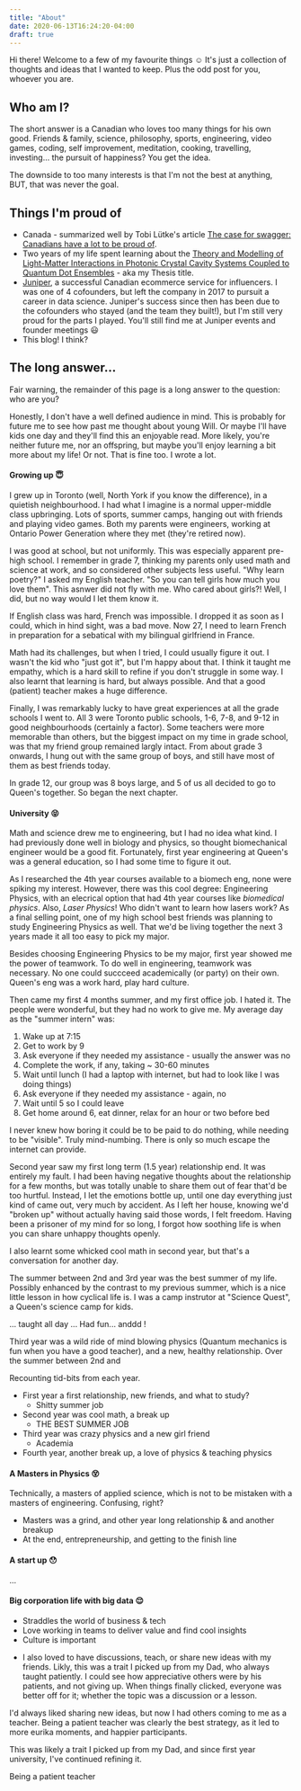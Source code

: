 ```yaml
---
title: "About"
date: 2020-06-13T16:24:20-04:00
draft: true
---
```


Hi there! Welcome to a few of my favourite things :relaxed: It's just a collection of thoughts and ideas that I wanted to keep. Plus the odd post for you, whoever you are.

## Who am I?
The short answer is a Canadian who loves too many things for his own good. Friends & family, science, philosophy, sports, engineering, video games, coding, self improvement, meditation, cooking, travelling, investing... the pursuit of happiness? You get the idea.

The downside to too many interests is that I'm not the best at anything, BUT, that was never the goal.

## Things I'm proud of
* Canada - summarized well by Tobi Lütke's article [The case for swagger: Canadians have a lot to be proud of](https://tobi.lutke.com/blogs/news/the-case-for-swagger-canadians-have-a-lot-to-be-proud-of).
* Two years of my life spent learning about the [Theory and Modelling of Light-Matter Interactions in Photonic Crystal Cavity Systems Coupled to Quantum Dot Ensembles](https://qspace.library.queensu.ca/handle/1974/15343) - aka my Thesis title.
* [Juniper](https://junipercreates.com/), a successful Canadian ecommerce service for influencers. I was one of 4 cofounders, but left the company in 2017 to pursuit a career in data science. Juniper's success since then has been due to the cofounders who stayed (and the team they built!), but I'm still very proud for the parts I played. You'll still find me at Juniper events and founder meetings :smiley:
* This blog! I think?

## The long answer...
Fair warning, the remainder of this page is a long answer to the question: who are you? 

Honestly, I don't have a well defined audience in mind. This is probably for future me to see how past me thought about young Will. Or maybe I'll have kids one day and they'll find this an enjoyable read. More likely, you're neither future me, nor an offspring, but maybe you'll enjoy learning a bit more about my life! Or not. That is fine too. I wrote a lot.

#### Growing up :innocent:
I grew up in Toronto (well, North York if you know the difference), in a quietish neighbourhood. I had what I imagine is a normal upper-middle class upbringing. Lots of sports, summer camps, hanging out with friends and playing video games. Both my parents were engineers, working at Ontario Power Generation where they met (they're retired now).

I was good at school, but not uniformly. This was especially apparent pre-high school. I remember in grade 7, thinking my parents only used math and science at work, and so considered other subjects less useful. "Why learn poetry?" I asked my English teacher. "So you can tell girls how much you love them". This asnwer did not fly with me. Who cared about girls?! Well, I did, but no way would I let them know it. 

If English class was hard, French was impossible. I dropped it as soon as I could, which in hind sight, was a bad move. Now 27, I need to learn French in preparation for a sebatical with my bilingual girlfriend in France. 

Math had its challenges, but when I tried, I could usually figure it out. I wasn't the kid who "just got it", but I'm happy about that. I think it taught me empathy, which is a hard skill to refine if you don't struggle in some way. I also learnt that learning is hard, but always possible. And that a good (patient) teacher makes a huge difference.

Finally, I was remarkably lucky to have great experiences at all the grade schools I went to. All 3 were Toronto public schools, 1-6, 7-8, and 9-12 in good neighbourhoods (certainly a factor). Some teachers were more memorable than others, but the biggest impact on my time in grade school, was that my friend group remained largly intact. From about grade 3 onwards, I hung out with the same group of boys, and still have most of them as best friends today.

In grade 12, our group was 8 boys large, and 5 of us all decided to go to Queen's together. So began the next chapter.

#### University :stuck_out_tongue_closed_eyes:

Math and science drew me to engineering, but I had no idea what kind. I had previously done well in biology and physics, so thought biomechanical engineer would be a good fit. Fortunately, first year engineering at Queen's was a general education, so I had some time to figure it out.

As I researched the 4th year courses available to a biomech eng, none were spiking my interest. However, there was this cool degree: Engineering Physics, with an elecrical option that had 4th year courses like *biomedical physics*. Also, *Laser Physics*! Who didn't want to learn how lasers work? As a final selling point, one of my high school best friends was planning to study Engineering Physics as well. That we'd be living together the next 3 years made it all too easy to pick my major. 

Besides choosing Engineering Physics to be my major, first year showed me the power of teamwork. To do well in engineering, teamwork was necessary. No one could succceed academically (or party) on their own. Queen's eng was a work hard, play hard culture. 

Then came my first 4 months summer, and my first office job. I hated it. The people were wonderful, but they had no work to give me. My average day as the "summer intern" was:

1. Wake up at 7:15
2. Get to work by 9
3. Ask everyone if they needed my assistance - usually the answer was no
4. Complete the work, if any, taking ~ 30-60 minutes
5. Wait until lunch (I had a laptop with internet, but had to look like I was doing things)
6. Ask everyone if they needed my assistance - again, no
7. Wait until 5 so I could leave
8. Get home around 6, eat dinner, relax for an hour or two before bed

I never knew how boring it could be to be paid to do nothing, while needing to be "visible". Truly mind-numbing. There is only so much escape the internet can provide. 

Second year saw my first long term (1.5 year) relationship end. It was entirely my fault. I had been having negative thoughts about the relationship for a few months, but was totally unable to share them out of fear that'd be too hurtful. Instead, I let the emotions bottle up, until one day everything just kind of came out, very much by accident. As I left her house, knowing we'd "broken up" without actually having said those words, I felt freedom. Having been a prisoner of my mind for so long, I forgot how soothing life is when you can share unhappy thoughts openly.

I also learnt some whicked cool math in second year, but that's a conversation for another day. 

The summer between 2nd and 3rd year was the best summer of my life. Possibly enhanced by the contrast to my previous summer, which is a nice little lesson in how cyclical life is. I was a camp instrutor at "Science Quest", a Queen's science camp for kids. 

... taught all day ...
Had fun... anddd ! 

Third year was a wild ride of mind blowing physics (Quantum mechanics is fun when you have a good teacher), and a new, healthy relationship. Over the summer between 2nd and 

Recounting tid-bits from each year. 
- First year a first relationship, new friends, and what to study?
    - Shitty summer job
- Second year was cool math, a break up
    - THE BEST SUMMER JOB
- Third year was crazy physics and a new girl friend 
    - Academia
- Fourth year, another break up, a love of physics & teaching physics 

#### A Masters in Physics :dizzy_face:
Technically, a masters of applied science, which is not to be mistaken with a masters of engineering. Confusing, right?
- Masters was a grind, and other year long relationship & and another breakup
- At the end, entrepreneurship, and getting to the finish line 

#### A start up :hushed:
...

#### Big corporation life with big data :relieved:
- Straddles the world of business & tech
- Love working in teams to deliver value and find cool insights 
- Culture is important 


* I also loved to have discussions, teach, or share new ideas with my friends. Likly, this was a trait I picked up from my Dad, who always taught patiently. I could see how appreciative others were by his patients, and not giving up. When things finally clicked, everyone was better off for it; whether the topic was a discussion or a lesson. 

I'd always liked sharing new ideas, but now I had others coming to me as a teacher. Being a patient teacher was clearly the best strategy, as it led to more eurika moments, and happier participants. 

This was likely a trait I picked up from my Dad, and since first year university, I've continued refining it. 

Being a patient teacher 
